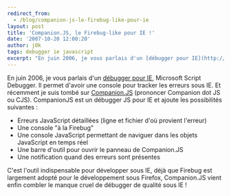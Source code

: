 ```yaml
---
redirect_from:
  - /blog/companion-js-le-firebug-like-pour-ie
layout: post
title: 'Companion.JS, le Firebug-like pour IE !'
date: '2007-10-20 12:00:20'
author: j0k
tags: debugger ie javascript
excerpt: "En juin 2006, je vous parlais d'un [débugger pour IE](http://www.j0k3r.net/chtit-truc-un-debugger-pour-ie-40.html), Microsoft Script Debugger. Il permet d'avoir une console pour tracker les erreurs sous IE.     \nEt récemment je suis tombé sur [Companion.JS](http://www.my-debugbar.com/wiki/CompanionJS/HomePage) (prononcer Companion dot JS ou CJS).      …"
---
```


En juin 2006, je vous parlais d'un [débugger pour IE](http://www.j0k3r.net/chtit-truc-un-debugger-pour-ie-40.html), Microsoft Script Debugger. Il permet d'avoir une console pour tracker les erreurs sous IE.
Et récemment je suis tombé sur [Companion.JS](http://www.my-debugbar.com/wiki/CompanionJS/HomePage) (prononcer Companion dot JS ou CJS). CompanionJS est un débugger JS pour IE et ajoute les possibilités suivantes :

 * Erreurs JavaScript détaillées (ligne et fichier d'où provient l'erreur)
 * Une console "à la Firebug"
 * Une console JavaScript permettant de naviguer dans les objets JavaScript en temps réel
 * Une barre d'outil pour ouvrir le panneau de Companion.JS
 * Une notification quand des erreurs sont présentes

C'est l'outil indispensable pour développer sous IE, déjà que Firebug est largement adopté pour le développement sous Firefox, Companion.JS vient enfin combler le manque cruel de débugger de qualité sous IE !
